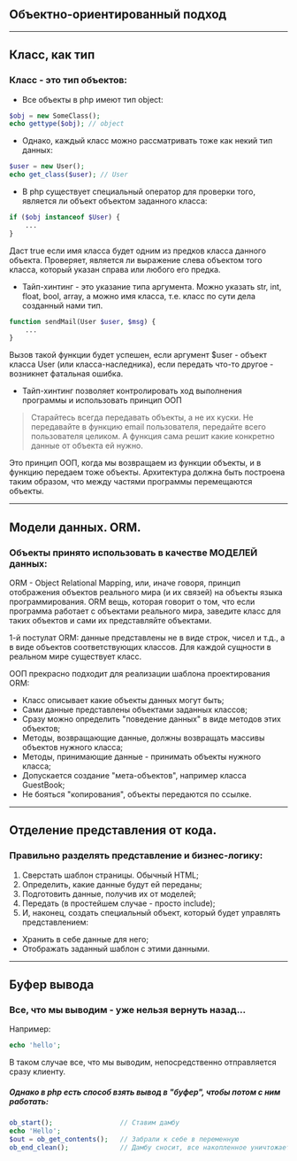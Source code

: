 ## Объектно-ориентированный подход
***

## Класс, как тип
### Класс - это тип объектов:
- Все объекты в php имеют тип object:
~~~php
$obj = new SomeClass();
echo gettype($obj); // object
~~~
- Однако, каждый класс можно рассматривать тоже как некий тип данных:
~~~php
$user = new User();
echo get_class($user); // User
~~~
- В php существует специальный оператор для проверки того, является ли объект объектом заданного класса:
~~~php
if ($obj instanceof $User) {
    ...
}
~~~
Даст true если имя класса будет одним из предков класса данного объекта. Проверяет, является ли выражение слева объектом того класса, который указан справа или любого его предка.
- Тайп-хинтинг - это указание типа аргумента. Можно указать str, int, float, bool, array, а можно имя класса, т.е. класс по сути дела созданный нами тип.
~~~php
function sendMail(User $user, $msg) {
    ...
}
~~~
Вызов такой функции будет успешен, если аргумент $user - объект класса User (или класса-наследника), если передать что-то другое - возникнет фатальная ошибка.
- Тайп-хинтинг позволяет контролировать ход выполнения программы и использовать принцип ООП
> Старайтесь всегда передавать объекты, а не их куски. Не передавайте в функцию email пользователя, передайте всего пользователя целиком. А функция сама решит какие конкретно данные от объекта ей нужно.

Это принцип ООП, когда мы возвращаем из функции объекты, и в функцию передаем тоже объекты. Архитектура должна быть построена таким образом, что между частями программы перемещаются объекты.
___


## Модели данных. ORM.
### Объекты принято использовать в качестве МОДЕЛЕЙ данных:

ORM - Object Relational Mapping, или, иначе говоря, принцип отображения объектов реального мира (и их связей) на объекты языка программирования.
ORM вещь, которая говорит о том, что если программа работает с объектами реального мира, заведите класс для таких объектов и сами их представляйте объектами.

1-й постулат ORM: данные представлены не в виде строк, чисел и т.д., а в виде объектов соответствующих классов. Для каждой сущности в реальном мире существует класс.

ООП прекрасно подходит для реализации шаблона проектирования ORM:
- Класс описывает какие объекты данных могут быть;
- Сами данные представлены объектами заданных классов;
- Сразу можно определить "поведение данных" в виде методов этих объектов;
- Методы, возвращающие данные, должны возвращать массивы объектов нужного класса;
- Методы, принимающие данные - принимать объекты нужного класса;
- Допускается создание "мета-объектов", например класса GuestBook;
- Не бояться "копирования", объекты передаются по ссылке.
___


## Отделение представления от кода.
### Правильно разделять представление и бизнес-логику:
1. Сверстать шаблон страницы. Обычный HTML;
2. Определить, какие данные будут ей переданы;
3. Подготовить данные, получив их от моделей;
4. Передать (в простейшем случае - просто include);
5. И, наконец, создать специальный объект, который будет управлять представлением:
- Хранить в себе данные для него; 
- Отображать заданный шаблон с этими данными.
___


## Буфер вывода
### Все, что мы выводим - уже нельзя вернуть назад...
Например:
~~~php
echo 'hello';
~~~

В таком случае все, что мы выводим, непосредственно отправляется сразу клиенту.

##### Однако в php есть способ взять вывод в "буфер", чтобы потом с ним работать:
~~~php
ob_start();                 // Ставим дамбу
echo 'Hello';
$out = ob_get_contents();   // Забрали к себе в переменную
ob_end_clean();             // Дамбу сносит, все накопленное уничтожает.
~~~